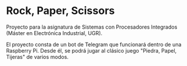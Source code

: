 # Rock, Paper, Scissors
Proyecto para la asignatura de Sistemas con Procesadores Integrados (Máster en Electrónica Industrial, UGR).

El proyecto consta de un bot de Telegram que funcionará dentro de una Raspberry Pi. Desde él, se podrá jugar al clásico juego "Piedra, Papel, Tijeras" de varios modos.

